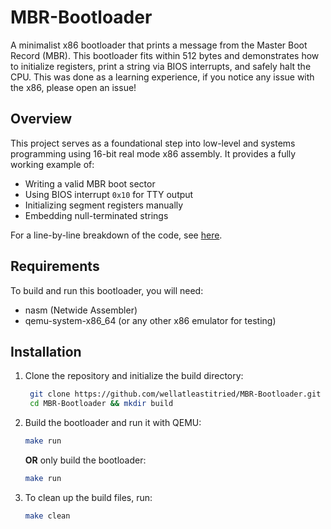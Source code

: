 # MBR-Bootloader

A minimalist x86 bootloader that prints a message from the Master Boot Record (MBR). This bootloader fits within 512 bytes and demonstrates how to initialize registers, print a string via BIOS interrupts, and safely halt the CPU. This was done as a learning experience, if you notice any issue with the x86, please open an issue!

## Overview

This project serves as a foundational step into low-level and systems programming using 16-bit real mode x86 assembly. It provides a fully working example of:
- Writing a valid MBR boot sector
- Using BIOS interrupt `0x10` for TTY output
- Initializing segment registers manually
- Embedding null-terminated strings

For a line-by-line breakdown of the code, see [here](docs/guide.md).

## Requirements

To build and run this bootloader, you will need:
- nasm (Netwide Assembler)
- qemu-system-x86_64 (or any other x86 emulator for testing)

## Installation

1. Clone the repository and initialize the build directory:
   ```bash
    git clone https://github.com/wellatleastitried/MBR-Bootloader.git
    cd MBR-Bootloader && mkdir build
    ```
2. Build the bootloader and run it with QEMU:
   ```bash
   make run
   ```
   **OR** only build the bootloader:
    ```bash
    make run
    ```
3. To clean up the build files, run:
   ```bash
   make clean
   ```
